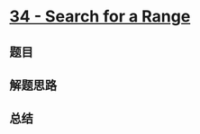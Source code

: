 # [34 - Search for a Range](https://leetcode.com/problems/search-for-a-range/)

## 题目


## 解题思路


## 总结


